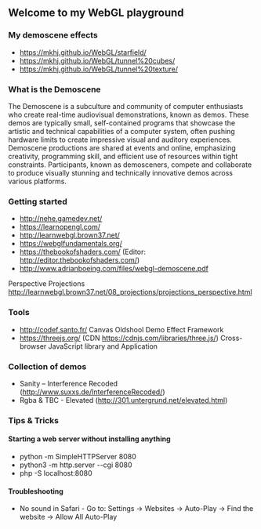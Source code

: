 ## Welcome to my WebGL playground

### My demoscene effects

* https://mkhj.github.io/WebGL/starfield/
* https://mkhj.github.io/WebGL/tunnel%20cubes/
* https://mkhj.github.io/WebGL/tunnel%20texture/

### What is the Demoscene
The Demoscene is a subculture and community of computer enthusiasts who create real-time audiovisual demonstrations, known as demos. These demos are typically small, self-contained programs that showcase the artistic and technical capabilities of a computer system, often pushing hardware limits to create impressive visual and auditory experiences. Demoscene productions are shared at events and online, emphasizing creativity, programming skill, and efficient use of resources within tight constraints. Participants, known as demosceners, compete and collaborate to produce visually stunning and technically innovative demos across various platforms.

### Getting started

* http://nehe.gamedev.net/
* https://learnopengl.com/
* http://learnwebgl.brown37.net/
* https://webglfundamentals.org/
* https://thebookofshaders.com/ (Editor: http://editor.thebookofshaders.com/)
* http://www.adrianboeing.com/files/webgl-demoscene.pdf

Perspective Projections
http://learnwebgl.brown37.net/08_projections/projections_perspective.html

### Tools

* http://codef.santo.fr/ Canvas Oldshool Demo Effect Framework
* https://threejs.org/ (CDN https://cdnjs.com/libraries/three.js/) Cross-browser JavaScript library and Application 

### Collection of demos

* Sanity – Interference Recoded (http://www.suxxs.de/InterferenceRecoded/)
* Rgba & TBC - Elevated (http://301.untergrund.net/elevated.html)

### Tips & Tricks

#### Starting a web server without installing anything

* python -m SimpleHTTPServer 8080
* python3 -m http.server --cgi 8080
* php -S localhost:8080

#### Troubleshooting

* No sound in Safari - Go to: Settings -> Websites -> Auto-Play -> Find the website -> Allow All Auto-Play

